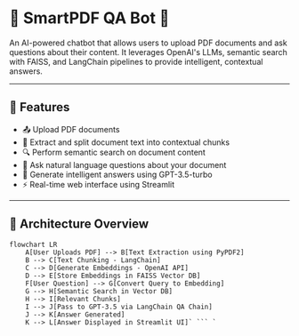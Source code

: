 # 📄 SmartPDF QA Bot 🤖

An AI-powered chatbot that allows users to upload PDF documents and ask questions about their content. It leverages OpenAI's LLMs, semantic search with FAISS, and LangChain pipelines to provide intelligent, contextual answers.

---

## 🚀 Features

- 📤 Upload PDF documents
- 🧠 Extract and split document text into contextual chunks
- 🔍 Perform semantic search on document content
- 💬 Ask natural language questions about your document
- 🤖 Generate intelligent answers using GPT-3.5-turbo
- ⚡ Real-time web interface using Streamlit

---

## 🧱 Architecture Overview

```mermaid
flowchart LR
    A[User Uploads PDF] --> B[Text Extraction using PyPDF2]
    B --> C[Text Chunking - LangChain]
    C --> D[Generate Embeddings - OpenAI API]
    D --> E[Store Embeddings in FAISS Vector DB]
    F[User Question] --> G[Convert Query to Embedding]
    G --> H[Semantic Search in Vector DB]
    H --> I[Relevant Chunks]
    I --> J[Pass to GPT-3.5 via LangChain QA Chain]
    J --> K[Answer Generated]
    K --> L[Answer Displayed in Streamlit UI]` ``` `






